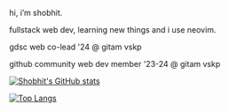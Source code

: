 hi, i’m shobhit.

fullstack web dev, learning new things and i use neovim.

gdsc web co-lead '24 @ gitam vskp

github community web dev member '23-24 @ gitam vskp

[![Shobhit's GitHub stats](https://github-readme-stats.vercel.app/api?username=Shobhit-Nagpal&show_icons=true&theme=radical)](https://github.com/anuraghazra/github-readme-stats)

[![Top Langs](https://github-readme-stats.vercel.app/api/top-langs/?username=Shobhit-Nagpal&layout=compact&theme=radical)](https://github.com/anuraghazra/github-readme-stats)
